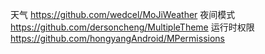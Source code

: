 天气
https://github.com/wedcel/MoJiWeather
夜间模式
https://github.com/dersoncheng/MultipleTheme
运行时权限
https://github.com/hongyangAndroid/MPermissions
